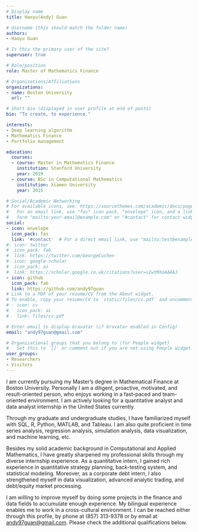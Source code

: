 ```yaml
---
# Display name
title: Haoyu(Andy) Guan

# Username (this should match the folder name)
authors:
- Haoyu Guan

# Is this the primary user of the site?
superuser: true

# Role/position
role: Master of Mathematics Finance

# Organizations/Affiliations
organizations:
- name: Boston University
  url: ""

# Short bio (displayed in user profile at end of posts)
bio: "To create, to experience."

interests:
- Deep learning algorithm
- Mathematics Finance
- Portfolio management

education:
  courses:
  - course: Master in Mathematics Finance
    institution: Stanford University
    year: 2019
  - course: BSc in Computational Mathematics
    institution: Xiamen University
    year: 2015

# Social/Academic Networking
# For available icons, see: https://sourcethemes.com/academic/docs/page-builder/#icons
#   For an email link, use "fas" icon pack, "envelope" icon, and a link in the
#   form "mailto:your-email@example.com" or "#contact" for contact widget.
social:
- icon: envelope
  icon_pack: fas
  link: '#contact'  # For a direct email link, use "mailto:test@example.org".
#- icon: twitter
#  icon_pack: fab
#  link: https://twitter.com/GeorgeCushen
#- icon: google-scholar
#  icon_pack: ai
#  link: https://scholar.google.co.uk/citations?user=sIwtMXoAAAAJ
- icon: github
  icon_pack: fab
  link: https://github.com/andy97guan
# Link to a PDF of your resume/CV from the About widget.
# To enable, copy your resume/CV to `static/files/cv.pdf` and uncomment the lines below.
# - icon: cv
#   icon_pack: ai
#   link: files/cv.pdf

# Enter email to display Gravatar (if Gravatar enabled in Config)
email: "andy97guan@gmail.com"

# Organizational groups that you belong to (for People widget)
#   Set this to `[]` or comment out if you are not using People widget.
user_groups:
- Researchers
- Visitors
---
```


I am currently pursuing my Master’s degree in Mathematical Finance at Boston University. Personally I am a diligent, proactive, motivated, and result-oriented person, who enjoys working in a fast-paced and team-oriented environment. I am actively looking for a quantitative analyst and data analyst internship in the United States currently.

Through my graduate and undergraduate studies, I have familiarized myself with SQL, R, Python, MATLAB, and Tableau. I am also quite proficient in time series analysis, regression analysis, simulation analysis, data visualization, and machine learning, etc.

Besides my solid academic background in Computational and Applied Mathematics, I have greatly sharpened my professional skills through my diverse internship experience. As a quantitative intern, I gained rich experience in quantitative strategy planning, back-testing system, and statistical modeling. Moreover, as a corporate debt intern, I also strengthened myself in data visualization, advanced analytic trading, and debt/equity market processing.

I am willing to improve myself by doing some projects in the finance and data fields to accumulate enough experience. My bilingual experience enables me to work in a cross-cultural environment. I can be reached either through this profile, by phone at (857) 313-9378 or by email at andy97guan@gmail.com. Please check the additional qualifications below.

